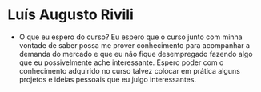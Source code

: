 # Luís Augusto Rivili

- O que eu espero do curso?
 Eu espero que o curso junto com minha vontade de saber possa me prover conhecimento para acompanhar a demanda do mercado e que eu não fique desempregado fazendo algo que eu possivelmente ache interessante.
 Espero poder com o conhecimento adquirido no curso talvez colocar em prática alguns projetos e ideias pessoais que eu julgo interessantes.


 
